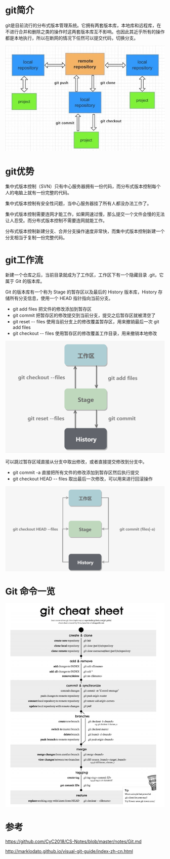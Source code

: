 # git简介

git是目前流行的分布式版本管理系统。它拥有两套版本库，本地库和远程库，在不进行合并和删除之类的操作时这两套版本库互不影响。也因此其近乎所有的操作都是本地执行，所以在断网的情况下任然可以提交代码，切换分支。

<img src="images\image-20220317221346398.png" alt="image-20220317221346398" style="zoom:80%;" />



# git优势

集中式版本控制（SVN）只有中心服务器拥有一份代码，而分布式版本控制每个人的电脑上就有一份完整的代码。

集中式版本控制有安全性问题，当中心服务器挂了所有人都没办法工作了。

集中式版本控制需要连网才能工作，如果网速过慢，那么提交一个文件会慢的无法让人忍受。而分布式版本控制不需要连网就能工作。

分布式版本控制新建分支、合并分支操作速度非常快，而集中式版本控制新建一个分支相当于复制一份完整代码。



# git工作流

新建一个仓库之后，当前目录就成为了工作区，工作区下有一个隐藏目录 .git，它属于 Git 的版本库。

Git 的版本库有一个称为 Stage 的暂存区以及最后的 History 版本库，History 存储所有分支信息，使用一个 HEAD 指针指向当前分支。

- git add files 把文件的修改添加到暂存区
- git commit 把暂存区的修改提交到当前分支，提交之后暂存区就被清空了
- git reset -- files 使用当前分支上的修改覆盖暂存区，用来撤销最后一次 git add files
- git checkout -- files 使用暂存区的修改覆盖工作目录，用来撤销本地修改



<img src="images\image-20220317221741464.png" alt="image-20220317221741464" style="zoom:80%;" />

可以跳过暂存区域直接从分支中取出修改，或者直接提交修改到分支中。

- git commit -a 直接把所有文件的修改添加到暂存区然后执行提交
- git checkout HEAD -- files 取出最后一次修改，可以用来进行回滚操作

<img src="images\image-20220317221834915.png" alt="image-20220317221834915" style="zoom:80%;" />



# Git 命令一览

<img src="images\image-20220317222130303.png" alt="image-20220317222130303" style="zoom: 80%;" />

# 参考

https://github.com/CyC2018/CS-Notes/blob/master/notes/Git.md

http://marklodato.github.io/visual-git-guide/index-zh-cn.html

